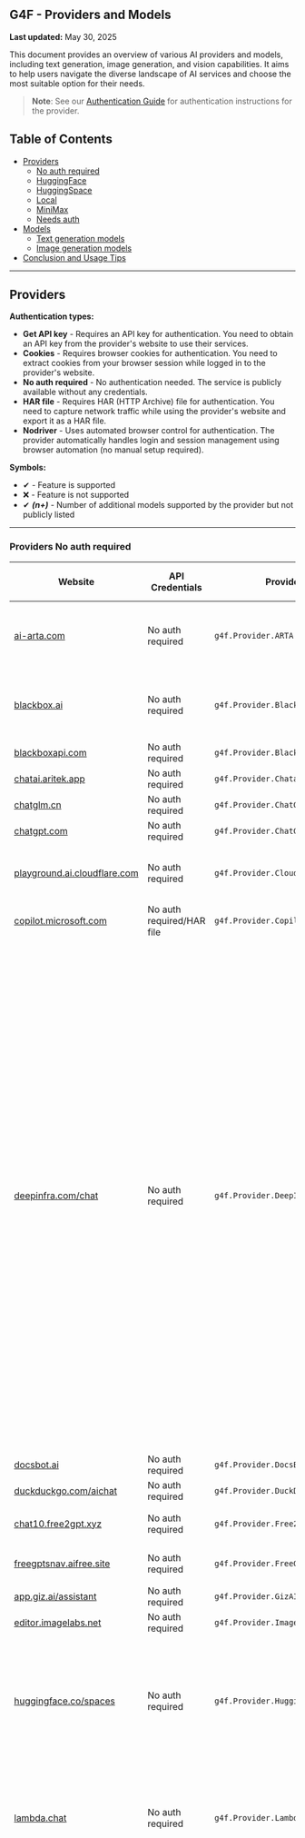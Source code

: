 ## G4F - Providers and Models

**Last updated:** May 30, 2025

This document provides an overview of various AI providers and models, including text generation, image generation, and vision capabilities. It aims to help users navigate the diverse landscape of AI services and choose the most suitable option for their needs.

> **Note**: See our [Authentication Guide](authentication.md) for authentication instructions for the provider.

## Table of Contents
  - [Providers](#providers)
    - [No auth required](#providers-not-needs-auth)
    - [HuggingFace](#providers-huggingface)
    - [HuggingSpace](#providers-huggingspace)
    - [Local](#providers-local)
    - [MiniMax](#providers-minimax)
    - [Needs auth](#providers-needs-auth)
  - [Models](#models)
    - [Text generation models](#text-generation-models)
    - [Image generation models](#image-generation-models)
  - [Conclusion and Usage Tips](#conclusion-and-usage-tips)

---
## Providers
**Authentication types:**
- **Get API key** - Requires an API key for authentication. You need to obtain an API key from the provider's website to use their services.
- **Cookies** - Requires browser cookies for authentication. You need to extract cookies from your browser session while logged in to the provider's website.
- **No auth required** - No authentication needed. The service is publicly available without any credentials.
- **HAR file** - Requires HAR (HTTP Archive) file for authentication. You need to capture network traffic while using the provider's website and export it as a HAR file.
- **Nodriver** - Uses automated browser control for authentication. The provider automatically handles login and session management using browser automation (no manual setup required).

**Symbols:**
- ✔ - Feature is supported
- ❌ - Feature is not supported
- ✔ _**(n+)**_ - Number of additional models supported by the provider but not publicly listed

---
### Providers No auth required
| Website | API Credentials | Provider | Text generation | Image generation | Audio generation | Video generation | Vision (Image Upload) | Status |
|----------|-------------|--------------|---------------|--------|--------|------|------|------|
|[ai-arta.com](https://ai-arta.com)|No auth required|`g4f.Provider.ARTA`|❌|`flux, flux-dev, flux-pro, gpt-image, sdxl-1.0 sdxl-l` _**(51+)**_|❌|❌|❌|![](https://img.shields.io/badge/Active-brightgreen)|
|[blackbox.ai](https://www.blackbox.ai)|No auth required|`g4f.Provider.Blackbox`|`blackboxai, gpt-4.1-mini, gpt-4.1-nano, gpt-4, gpt-4o, gpt-4o-mini` _**(29+)**_||❌|❌|❌|✔|![](https://img.shields.io/badge/Active-brightgreen)|
|[blackboxapi.com](https://www.blackboxapi.com)|No auth required|`g4f.Provider.Blackboxapi`|`llama-3.1-70b`|❌|❌|❌|❌|![](https://img.shields.io/badge/Active-brightgreen)|
|[chatai.aritek.app](https://chatai.aritek.app)|No auth required|`g4f.Provider.Chatai`|`gpt-4o-mini`|❌|❌|❌|❌|![](https://img.shields.io/badge/Active-brightgreen)|
|[chatglm.cn](https://chatglm.cn)|No auth required|`g4f.Provider.ChatGLM`|`glm-4`|❌|❌|❌|❌|![](https://img.shields.io/badge/Active-brightgreen)|
|[chatgpt.com](https://chatgpt.com)|No auth required|`g4f.Provider.ChatGpt`|✔|❌|❌|❌|❌|![Error](https://img.shields.io/badge/HTTPError-f48d37)|
|[playground.ai.cloudflare.com](https://playground.ai.cloudflare.com)|No auth required|`g4f.Provider.Cloudflare`|`llama-2-7b, llama-3-8b, llama-3.1-8b, llama-3.2-1b, qwen-1.5-7b`|❌|❌|❌|❌|![Error](https://img.shields.io/badge/Active-brightgreen)|
|[copilot.microsoft.com](https://copilot.microsoft.com)|No auth required/HAR file|`g4f.Provider.Copilot`|`gpt-4, o1`|`dall-e-3`|❌|❌|❌|![](https://img.shields.io/badge/Active-brightgreen)|
|[deepinfra.com/chat](https://deepinfra.com/chat)|No auth required|`g4f.Provider.DeepInfraChat`|`deepseek-prover-v2-671b, qwen-3-235b, qwen-3-30b, qwen-3-32b, qwen-3-14b, llama-4-maverick, llama-4-maverick, phi-4-reasoning-plus, qwq-32b, deepseek-v3-0324, gemma-3-27b, gemma-3-12b, phi-4-multimodal, llama-3.1-8b, llama-3.2-90b, llama-3.3-70b, deepseek-v3, mixtral-small-24b, deepseek-r1-turbo, deepseek-r1, deepseek-r1-distill-llama-70b, deepseek-r1-distill-qwen-32b, phi-4, wizardlm-2-8x22b, qwen-2-72b, dolphin-2.6, dolphin-2.9, airoboros-70b, lzlv-70b, wizardlm-2-7b, mixtral-8x22b`|❌|❌|❌|`llama-3.2-90b, minicpm-2.5`|![](https://img.shields.io/badge/Active-brightgreen)|
|[docsbot.ai](https://docsbot.ai)|No auth required|`g4f.Provider.DocsBot`|`gpt-4o`|❌|❌|❌|✔|![](https://img.shields.io/badge/Active-brightgreen)|
|[duckduckgo.com/aichat](https://duckduckgo.com/aichat)|No auth required|`g4f.Provider.DuckDuckGo`|✔|❌|❌|❌|❌|![](https://img.shields.io/badge/Active-brightgreen)|
|[chat10.free2gpt.xyz](https://chat10.free2gpt.xyz)|No auth required|`g4f.Provider.Free2GPT`|`gemini-1.5-pro, gemini-1.5-flash`|❌|❌|❌|❌|![](https://img.shields.io/badge/Active-brightgreen)|
|[freegptsnav.aifree.site](https://freegptsnav.aifree.site)|No auth required|`g4f.Provider.FreeGpt`|`gemini-1.5-pro, gemini-1.5-flash`|❌|❌|❌|❌|![](https://img.shields.io/badge/Active-brightgreen)|
|[app.giz.ai/assistant](https://app.giz.ai/assistant)|No auth required|`g4f.Provider.GizAI`|`gemini-1.5-flash`|❌|❌|❌|❌|![](https://img.shields.io/badge/Active-brightgreen)|
|[editor.imagelabs.net](editor.imagelabs.net)|No auth required|`g4f.Provider.ImageLabs`|❌|`sdxl-turbo`|❌|❌|❌|![](https://img.shields.io/badge/Active-brightgreen)|
|[huggingface.co/spaces](https://huggingface.co/spaces)|No auth required|`g4f.Provider.HuggingSpace`|`qwen-2-72b, qwen-3-235b, qwen-3-32b, qwen-3-30b, qwen-3-14b, qwen-3-4b, qwen-3-1.7b, qwen-3-0.6b, command-r-plus, command-r, command-r7b`|`flux-dev, sd-3.5-large`|❌|❌|❌|![](https://img.shields.io/badge/Active-brightgreen)|
|[lambda.chat](https://lambda.chat)|No auth required|`g4f.Provider.LambdaChat`|`deepseek-v3, deepseek-r1, hermes-3, hermes-3-405b, nemotron-70b, llama-3.3-70b, qwen-2.5-coder-32b`|❌|❌|❌|❌|![](https://img.shields.io/badge/Active-brightgreen)|
|[legacy.lmarena.ai](https://legacy.lmarena.ai)|No auth required|`g4f.Provider.LegacyLMArena`|`claude-3.7-sonnet, claude-3.7-sonnet-thinking, gpt-4o, grok-3, gemini-2.0-flash-thinking, gemini-2.0-pro, deepseek-r1, gemini-2.0-flash, o1, qwen-2.5-max, o3-mini, o3, o4-mini, deepseek-v3, deepseek-v3-0324, qwen-plus, glm-4-plus, o1-mini, gemini-1.5-pro, grok-2, claude-3.5-sonnet, qwen-2.5-plus, deepseek-v2.5, gpt-4o-mini, gemini-1.5-flash, llama-3.1-405b, nemotron-70b, grok-2-mini, qwen-max, qwen-2.5-72b, qwen-2.5-vl-32b, qwen-2.5-vl-72b, gpt-4-turbo, llama-3.3-70b, nemotron-49b, mistral-large, mistral-medium, pixtral-large, gpt-4, gpt-4.1, gpt-4.1-mini, gpt-4.1-nano, llama-3.1-70b, nemotron-253b, claude-3-opus, tulu-3-70b, claude-3.5-haiku, reka-core, gemma-2-27b, gemma-3-27b, gemma-3-12b, gemma-3-4b, deepseek-v2, qwen-2.5-coder-32b, gemma-2-9b, command-r-plus, command-a, deepseek-coder-v2, nemotron-51b, mistral-small-24b, mistral-small-3.1-24b, nemotron-4-340b, glm-4, llama-3-70b, llama-4-maverick, llama-4-scout, reka-flash, phi-4, claude-3-sonnet, qwen-2-72b, qwen-3-235b, qwen-3-30b, qwen-3-32b, tulu-3-8b, command-r, codestral, claude-3-haiku, llama-3.1-8b, qwen-1.5-110b, qwq-32b, llama-3-8b, qwen-1.5-72b, gemma-2-2b, qwen-vl-max, gemini-2.5-pro, gemini-2.5-flash, mixtral-8x22b, qwen-1.5-32b, qwen-1.5-14b, qwen-1.5-7b, qwen-1.5-4b, mistral-next, phi-3-medium, phi-3-small, phi-3-mini, tulu-2-70b, llama-2-70b, llama-2-13b, llama-2-7b, hermes-2-dpo, pplx-70b-online, pplx-7b-online, deepseek-67b, openhermes-2.5-7b, mistral-7b, llama-3.2-3b, llama-3.2-1b, codellama-34b, codellama-70b, qwen-14b, gpt-3.5-turbo, mixtral-8x7b, dbrx-instruct, llama-13b`  _**(54+)**_ |❌|❌|❌|`claude-3.7-sonnet, claude-3.7-sonnet-thinking, gpt-4o, gemini-2.0-flash, o3, o4-mini, gemini-1.5-pro, claude-3.5-sonnet, gpt-4o-mini, gemini-1.5-flash, qwen-2.5-vl-32b, qwen-2.5-vl-72b, mistral-medium, pixtral-large, gpt-4.1, gpt-4.1-mini, gpt-4.1-nano, claude-3-opus, claude-3.5-haiku, reka-core, gemma-3-27b, mistral-small-3.1-24b, llama-4-maverick, llama-4-scout, reka-flash, claude-3-sonnet, claude-3-haiku, qwen-vl-max, gemini-2.5-pro, gemini-2.5-flash, amazon-nova-pro, amazon-nova-lite, step-1o-vision, c4ai-aya-vision-32b, pixtral-12b _**(12+)**_`|![](https://img.shields.io/badge/Active-brightgreen)|
|[oi-vscode-server-2.onrender.com](https://oi-vscode-server-2.onrender.com)|No auth required|`g4f.Provider.OIVSCodeSer2`|`gpt-4o-mini`|❌|❌|❌|✔|![Error](https://img.shields.io/badge/Active-brightgreen)|
|[oi-vscode-server-5.onrender.com](https://oi-vscode-server-5.onrender.com)|No auth required|`g4f.Provider.OIVSCodeSer5`|`gpt-4.1-mini`|❌|❌|❌|✔|![Error](https://img.shields.io/badge/Active-brightgreen)|
|[oi-vscode-server-0501.onrender.com](https://oi-vscode-server-0501.onrender.com)|No auth required|`g4f.Provider.OIVSCodeSer0501`|`gpt-4.1-mini`|❌|❌|❌|✔|![Error](https://img.shields.io/badge/Active-brightgreen)|
|[openai.fm](https://www.openai.fm)|No auth required|`g4f.Provider.OpenAIFM`|❌|❌|`gpt-4o-mini-tts`|❌|✔|![Error](https://img.shields.io/badge/Active-brightgreen)|
|[labs.perplexity.ai](https://labs.perplexity.ai)|No auth required|`g4f.Provider.PerplexityLabs`|`sonar, sonar-pro, sonar-reasoning, sonar-reasoning-pro`|❌|❌|❌|❌|![Error](https://img.shields.io/badge/Active-brightgreen)|
|[pi.ai/talk](https://pi.ai/talk)|[Cookies](https://pi.ai/talk)|`g4f.Provider.Pi`|`pi`|❌|❌|❌|❌|![Error](https://img.shields.io/badge/Active-brightgreen)|
|[pizzagpt.it](https://www.pizzagpt.it)|No auth required|`g4f.Provider.Pizzagpt`|`gpt-4o-mini`|❌|❌|❌|❌|![](https://img.shields.io/badge/Active-brightgreen)|
|[pollinations.ai](https://pollinations.ai)|No auth required/[Get API key](https://auth.pollinations.ai)|`g4f.Provider.PollinationsAI`|`gpt-4o-mini, gpt-4.1-nano, gpt-4, gpt-4o, gpt-4.1, o4-mini, gpt-4.1-mini, command-r-plus, gemini-2.5-flash, gemini-2.0-flash-thinking, qwen-2.5-coder-32b, llama-3.3-70b, llama-4-scout, mistral-small-3.1-24b, deepseek-r1, deepseek-r1-distill-llama-70b, deepseek-r1-distill-qwen-32b, phi-4, qwq-32b, deepseek-v3, deepseek-v3-0324, grok-3-mini` _**(4+)**_|`flux, flux-pro, flux-dev, flux-schnell, dall-e-3, sdxl-turbo, gpt-image`|`gpt-4o-mini-audio`|❌|`gpt-4o, gpt-4o-mini, o1-mini, o3-mini, o4-mini`|![](https://img.shields.io/badge/Active-brightgreen)|
|[pollinations.ai](https://pollinations.ai)|No auth required|`g4f.Provider.PollinationsImage`|❌|`flux, flux-pro, flux-dev, flux-schnell, dall-e-3, sdxl-turbo, gpt-image`|❌|❌|❌|![](https://img.shields.io/badge/Active-brightgreen)|
|[teach-anything.com](https://www.teach-anything.com)|No auth required|`g4f.Provider.TeachAnything`|`gemini-1.5-pro, gemini-1.5-flash`|❌|❌|❌|❌|![](https://img.shields.io/badge/Active-brightgreen)|
|[you.com](https://you.com)|[Cookies](https://you.com)|`g4f.Provider.You`|✔|✔|❌|❌|✔|![](https://img.shields.io/badge/Active-brightgreen)|
|[websim.ai](https://websim.ai)|No auth required|`g4f.Provider.Websim`|`gemini-1.5-pro, gemini-1.5-flash`|`flux`|❌|❌|❌|![](https://img.shields.io/badge/Active-brightgreen)|
|[chat-gpt.com](https://chat-gpt.com)|No auth required|`g4f.Provider.WeWordle`|`gpt-4`|❌|❌|❌|❌|![](https://img.shields.io/badge/Active-brightgreen)|
|[chat9.yqcloud.top](https://chat9.yqcloud.top)|No auth required|`g4f.Provider.Yqcloud`|`gpt-4`|✔|❌|❌|❌|![](https://img.shields.io/badge/Active-brightgreen)|

---
### Providers HuggingSpace
| Website | API Credentials | Provider | Text generation | Image generation | Audio generation | Video generation | Vision (Image Upload) | Status |
|----------|-------------|--------------|---------------|--------|--------|------|------|------|
|[black-forest-labs-flux-1-dev.hf.space](https://black-forest-labs-flux-1-dev.hf.space)|[Get API key](https://huggingface.co/settings/tokens)|`g4f.Provider.BlackForestLabs_Flux1Dev`|❌|`flux, flux-dev`|❌|❌|❌|![](https://img.shields.io/badge/Active-brightgreen)|
|[black-forest-labs-flux-1-schnell.hf.space](https://black-forest-labs-flux-1-schnell.hf.space)|[Get API key](https://huggingface.co/settings/tokens)|`g4f.Provider.BlackForestLabs_Flux1Schnell`|❌|`flux, flux-schnell`|❌|❌|❌|![](https://img.shields.io/badge/Active-brightgreen)|
|[cohereforai-c4ai-command.hf.space](https://cohereforai-c4ai-command.hf.space)|[Get API key](https://huggingface.co/settings/tokens)|`g4f.Provider.CohereForAI_C4AI_Command`|`command-r-plus, command-r, command-r7b`|❌|❌|❌|❌|![](https://img.shields.io/badge/Active-brightgreen)|
|[huggingface.co/spaces/deepseek-ai/Janus-Pro-7B](https://huggingface.co/spaces/deepseek-ai/Janus-Pro-7B)|[Get API key](https://huggingface.co/settings/tokens)|`g4f.Provider.DeepseekAI_Janus_Pro_7b`|✔|✔|❌|❌|❌|![](https://img.shields.io/badge/Active-brightgreen)|
|[roxky-flux-1-dev.hf.space](https://roxky-flux-1-dev.hf.space)|[Get API key](https://huggingface.co/settings/tokens)|`g4f.Provider.G4F`|✔ _**(1+)**_|✔ _**(4+)**_|❌|❌|✔ _**(1+)**_|![](https://img.shields.io/badge/Active-brightgreen)|
|[microsoft-phi-4-multimodal.hf.space](https://microsoft-phi-4-multimodal.hf.space)|[Get API key](https://huggingface.co/settings/tokens)|`g4f.Provider.Microsoft_Phi_4`|`phi-4`|❌|❌|❌|`phi-4`|![](https://img.shields.io/badge/Active-brightgreen)|
|[qwen-qwen2-5.hf.space](https://qwen-qwen2-5.hf.space)|[Get API key](https://huggingface.co/settings/tokens)|`g4f.Provider.Qwen_Qwen_2_5`|`qwen-2.5`|❌|❌|❌|❌|![](https://img.shields.io/badge/Active-brightgreen)|
|[qwen-qwen2-5-1m-demo.hf.space](https://qwen-qwen2-5-1m-demo.hf.space)|[Get API key](https://huggingface.co/settings/tokens)|`g4f.Provider.Qwen_Qwen_2_5M`|`qwen-2.5-1m`|❌|❌|❌|❌|![](https://img.shields.io/badge/Active-brightgreen)|
|[qwen-qwen2-5-max-demo.hf.space](https://qwen-qwen2-5-max-demo.hf.space)|[Get API key](https://huggingface.co/settings/tokens)|`g4f.Provider.Qwen_Qwen_2_5_Max`|`qwen-2-5-max`|❌|❌|❌|❌|![](https://img.shields.io/badge/Active-brightgreen)|
|[qwen-qwen2-72b-instruct.hf.space](https://qwen-qwen2-72b-instruct.hf.space)|[Get API key](https://huggingface.co/settings/tokens)|`g4f.Provider.Qwen_Qwen_2_72B`|`qwen-2-72b`|❌|❌|❌|❌|![](https://img.shields.io/badge/Active-brightgreen)|
|[qwen-qwen2-72b-instruct.hf.space](https://qwen-qwen2-72b-instruct.hf.space)|[Get API key](https://huggingface.co/settings/tokens)|`g4f.Provider.Qwen_Qwen_3`|`qwen-3-235b, qwen-3-32b, qwen-3-30b, qwen-3-14b, qwen-3-4b, qwen-3-1.7b, qwen-3-0.6b`|❌|❌|❌|❌|![](https://img.shields.io/badge/Active-brightgreen)|
|[stabilityai-stable-diffusion-3-5-large.hf.space](https://stabilityai-stable-diffusion-3-5-large.hf.space)|[Get API key](https://huggingface.co/settings/tokens)|`g4f.Provider.StabilityAI_SD35Large`|❌|`sd-3.5-large`|❌|❌|❌|![](https://img.shields.io/badge/Active-brightgreen)|

---
### Providers Needs Auth
| Website | API Credentials | Provider | Text generation | Image generation | Audio generation | Video generation | Vision (Image Upload) | Status |
|----------|-------------|--------------|---------------|--------|--------|------|------|------|
|[console.anthropic.com](https://console.anthropic.com)|[Get API key](https://console.anthropic.com/settings/keys)|`g4f.Provider.Anthropic`|✔|❌|❌|❌|❌|![](https://img.shields.io/badge/Active-brightgreen)|
|[bing.com/images/create](https://www.bing.com/images/create)|[Cookies](https://www.bing.com)|`g4f.Provider.BingCreateImages`|❌|`dall-e-3`|❌|❌|❌|![](https://img.shields.io/badge/Active-brightgreen)|
|[blackbox.ai](https://www.blackbox.ai)|[HAR file](https://www.blackbox.ai)|`g4f.Provider.BlackboxPro`|✔|✔|❌|❌|✔|![](https://img.shields.io/badge/Active-brightgreen)|
|[cablyai.com/chat](https://cablyai.com/chat)|[Get API key](https://cablyai.com)|`g4f.Provider.CablyAI`|✔|✔|❌|❌|✔|![](https://img.shields.io/badge/Active-brightgreen)|
|[inference.cerebras.ai](https://inference.cerebras.ai/)|[Get API key](https://cloud.cerebras.ai)|`g4f.Provider.Cerebras`|✔|❌|❌|❌|❌|![](https://img.shields.io/badge/Active-brightgreen)|
|[copilot.microsoft.com](https://copilot.microsoft.com)|[Nodriver](https://copilot.microsoft.com)|`g4f.Provider.CopilotAccount`|✔|✔|❌|❌|✔|![](https://img.shields.io/badge/Active-brightgreen)|
|[deepinfra.com](https://deepinfra.com)|[Get API key](https://deepinfra.com/dash/api_keys)|`g4f.Provider.DeepInfra`|✔|✔|❌|❌|❌|![](https://img.shields.io/badge/Active-brightgreen)|
|[platform.deepseek.com](https://platform.deepseek.com)|[Get API key](https://platform.deepseek.com/api_keys)|`g4f.Provider.DeepSeek`|✔ |❌|❌|❌|❌|![](https://img.shields.io/badge/Active-brightgreen)|
|[chat.deepseek.com](https://chat.deepseek.com)|[Get API key](https://platform.deepseek.com/api_keys)|`g4f.Provider.DeepSeekAPI`|✔|❌|❌|❌|❌|![](https://img.shields.io/badge/Active-brightgreen)|
|[gemini.google.com](https://gemini.google.com)|[Nodriver](https://gemini.google.com)|`g4f.Provider.Gemini`|`gemini-2.0, gemini-2.0-flash, gemini-2.5-pro, gemini-2.5-flash, gemini-2.0-flash-thinking, gemini-2.0-flash-thinking-with-apps _**(2+)**_`|✔|❌|❌|✔|![](https://img.shields.io/badge/Active-brightgreen)|
|[ai.google.dev](https://ai.google.dev)|[Get API key](https://aistudio.google.com/u/0/apikey)|`g4f.Provider.GeminiPro`|`gemini-1.5-pro, gemini-1.5-flash, gemini-2.0-flash`|❌|❌|❌|`gemini-1.5-pro`|![](https://img.shields.io/badge/Active-brightgreen)|
|[developers.sber.ru/gigachat](https://developers.sber.ru/gigachat)|[Cookies](https://developers.sber.ru/gigachat)|`g4f.Provider.GigaChat`|✔|❌|❌|❌|❌|![](https://img.shields.io/badge/Active-brightgreen)|
|[github.com/copilot](https://github.com/copilot)|[Cookies](https://github.com/copilot)|`g4f.Provider.GithubCopilot`|✔|❌|❌|❌|❌|![](https://img.shields.io/badge/Active-brightgreen)|
|[glhf.chat](https://glhf.chat)|[Get API key](https://glhf.chat/user-settings/api)|`g4f.Provider.GlhfChat`|✔|❌|❌|❌|❌|![](https://img.shields.io/badge/Active-brightgreen)|
|[console.groq.com/playground](https://console.groq.com/playground)|[Get API key](https://console.groq.com/keys)|`g4f.Provider.Groq`|✔|❌|❌|❌|✔|![](https://img.shields.io/badge/Active-brightgreen)|
|[hailuo.ai](https://www.hailuo.ai)|No auth required|`g4f.Provider.HailuoAI`|✔|❌|❌|❌|❌|![](https://img.shields.io/badge/Active-brightgreen)|
|[huggingface.co/chat](https://huggingface.co/chat)|[м](https://huggingface.co/chat)|`g4f.Provider.HuggingChat`|`llama-3.2-11b, llama-3.3-70b, mistral-nemo, phi-3.5-mini, command-r-plus, qwen-2.5-coder-32b, qwq-32b, deepseek-r1, nemotron-70b`|`flux-dev, flux-schnell`|❌|❌|❌|![](https://img.shields.io/badge/Active-brightgreen)|
|[huggingface.co](https://api-inference.huggingface.co)|[Get API key](https://huggingface.co/settings/tokens)|`g4f.Provider.HuggingFaceAPI`|✔|✔|❌|❌|✔|![](https://img.shields.io/badge/Active-brightgreen)|
|[huggingface.co](https://huggingface.co)|[Get API key](https://huggingface.co/settings/tokens)|`g4f.Provider.HuggingFaceInference`|✔|✔|❌|❌|✔|![](https://img.shields.io/badge/Active-brightgreen)|
|[huggingface.co](https://huggingface.co)|[Get API key](https://huggingface.co/settings/tokens)|`g4f.Provider.HuggingFaceMedia`|❌|❌|❌|✔|✔|![](https://img.shields.io/badge/Active-brightgreen)|
|[meta.ai](https://www.meta.ai)|[Cookies](https://www.meta.ai)|`g4f.Provider.MetaAI`|`meta-ai`|❌|❌|❌|❌|![](https://img.shields.io/badge/Active-brightgreen)|
|[meta.ai](https://www.meta.ai)|[Cookies](https://www.meta.ai)|`g4f.Provider.MetaAIAccount`|❌|`meta-ai`|❌|❌|❌|![](https://img.shields.io/badge/Active-brightgreen)|
|[designer.microsoft.com](https://designer.microsoft.com)|[Cookies](https://designer.microsoft.com)|`g4f.Provider.MicrosoftDesigner`|❌|`dall-e-3`|❌|❌|❌|![](https://img.shields.io/badge/Active-brightgreen)|
|[hailuo.ai/chat](https://www.hailuo.ai/chat)|[Get API key](https://intl.minimaxi.com/user-center/basic-information/interface-key)|`g4f.Provider.MiniMax`|✔|❌|❌|❌|❌|![](https://img.shields.io/badge/Active-brightgreen)|
|[chatgpt.com](https://chatgpt.com)|[HAR file](https://chatgpt.com)|`g4f.Provider.OpenaiAccount`|✔|✔|❌|❌|✔|![](https://img.shields.io/badge/Active-brightgreen)|
|[platform.openai.com](https://platform.openai.com)|[Get API key](https://platform.openai.com/settings/organization/api-keys)|`g4f.Provider.OpenaiAPI`|✔|✔|❌|❌|✔|![](https://img.shields.io/badge/Active-brightgreen)|
|[chatgpt.com](https://chatgpt.com)|[HAR file](https://chatgpt.com)|`g4f.Provider.OpenaiChat`|`gpt-4, gpt-4.1, gpt-4.5, gpt-4o, gpt-4o-mini, o1, o1-mini, o3-mini, o3-mini-high, o4-mini, o4-mini-high` _**(1+)**_|✔|❌|❌|✔|![](https://img.shields.io/badge/Active-brightgreen)|
|[openrouter.ai](https://openrouter.ai)|[Get API key](https://openrouter.ai/settings/keys)|`g4f.Provider.OpenRouter`|✔|❌|❌|❌|❌|![](https://img.shields.io/badge/Active-brightgreen)|
|[perplexity.ai](https://www.perplexity.ai)|[Get API key](https://www.perplexity.ai/settings/api)|`g4f.Provider.PerplexityApi`|✔ |❌|❌|❌|❌|![](https://img.shields.io/badge/Active-brightgreen)|
|[perplexity.ai](https://www.perplexity.ai)|[Get API key](https://www.perplexity.ai/settings/api)|`g4f.Provider.PerplexityApi`|✔|❌|❌|❌|❌|![](https://img.shields.io/badge/Active-brightgreen)|
|[chat.reka.ai](https://chat.reka.ai)|[Cookies](https://chat.reka.ai)|`g4f.Provider.Reka`|`reka-core`|❌|❌|❌|✔|![](https://img.shields.io/badge/Active-brightgreen)|
|[replicate.com](https://replicate.com)|[Get API key](https://replicate.com/account/api-tokens)|`g4f.Provider.Replicate`|✔|❌|❌|❌|❌|![](https://img.shields.io/badge/Active-brightgreen)|
|[beta.theb.ai](https://beta.theb.ai)|[Get API key](https://beta.theb.ai)|`g4f.Provider.ThebApi`|✔|❌|❌|❌|❌|![](https://img.shields.io/badge/Active-brightgreen)|
|[whiterabbitneo.com](https://www.whiterabbitneo.com)|[Cookies](https://www.whiterabbitneo.com)|`g4f.Provider.WhiteRabbitNeo`|✔|❌|❌|❌|❌|![](https://img.shields.io/badge/Active-brightgreen)|
|[console.x.ai](https://console.x.ai)|[Get API key](https://console.x.ai)|`g4f.Provider.xAI`|✔|❌|❌|❌|❌|![](https://img.shields.io/badge/Active-brightgreen)|

---
### Providers Local
| Website | API Credentials | Provider | Text generation | Image generation | Audio generation | Video generation | Vision (Image Upload) | Status |
|----------|-------------|--------------|---------------|--------|--------|------|------|------|
|[]( )|No auth required|`g4f.Provider.Local`|✔|❌|❌|❌|❌|![](https://img.shields.io/badge/Active-brightgreen)|
|[ollama.com](https://ollama.com)|No auth required|`g4f.Provider.Ollama`|✔|❌|❌|❌|❌|![](https://img.shields.io/badge/Active-brightgreen)|

---
## Models

### Text generation models
| Model | Base Provider | Providers | Website |
|-------|---------------|-----------|---------|
|gpt-3.5-turbo|OpenAI|1 provider|[platform.openai.com](https://platform.openai.com/docs/engines/gpt-3.5-turbo)|
|gpt-4|OpenAI|7 providers|[platform.openai.com](https://platform.openai.com/docs/models/gpt-4-turbo-and-gpt-4)|
|gpt-4-turbo|OpenAI|1 provider|[platform.openai.com](https://platform.openai.com/docs/models/gpt-4-turbo-and-gpt-4)|
|gpt-4o|OpenAI|5 providers|[platform.openai.com](https://platform.openai.com/docs/models/gpt-4o)|
|gpt-4o-mini|OpenAI|6 providers|[platform.openai.com](https://platform.openai.com/docs/models/gpt-4o-mini)|
|gpt-4o-mini-audio|OpenAI|1 provider|[platform.openai.com](https://platform.openai.com/docs/models/gpt-4o-mini-audio-preview)|
|gpt-4o-mini-tts|OpenAI|1 provider|[platform.openai.com](https://platform.openai.com/docs/models/gpt-4o-mini-tts)|
|o1|OpenAI|3 providers|[openai.com](https://openai.com/index/introducing-openai-o1-preview/)|
|o1-mini|OpenAI|2 providers|[openai.com](https://openai.com/index/openai-o1-mini-advancing-cost-efficient-reasoning/)|
|o3|OpenAI|1 provider|[openai.com](https://openai.com/index/introducing-o3-and-o3-mini/)|
|o3-mini|OpenAI|2 provider|[openai.com](https://openai.com/index/introducing-o3-and-o3-mini/)|
|o3-mini-high|OpenAI|1 provider|[openai.com](https://openai.com/index/introducing-o3-and-o3-mini/)|
|o4-mini|OpenAI|3 providers|[openai.com](https://openai.com/index/introducing-o3-and-o4-mini/)|
|o4-mini-high|OpenAI|2 providers|[openai.com](https://openai.com/index/introducing-o3-and-o4-mini/)|
|gpt-4.1|OpenAI|3 providers|[openai.com](https://openai.com/index/gpt-4-1/)|
|gpt-4.1-mini|OpenAI|5 providers|[openai.com](https://openai.com/index/gpt-4-1/)|
|gpt-4.1-nano|OpenAI|3 providers|[openai.com](https://openai.com/index/gpt-4-1/)|
|gpt-4.5|OpenAI|1 providers|[openai.com](https://openai.com/index/gpt-4-5/)|
|meta-ai|Meta|1 provider|[ai.meta.com](https://ai.meta.com/)|
|llama-13b|Meta Llama|1 provider|[huggingface.co](https://huggingface.co/meta-llama/Llama-13b)|
|codellama-34b|Meta Llama|1 provider|[huggingface.co](https://huggingface.co/codellama/CodeLlama-34b)|
|llama-2-7b|Meta Llama|2 providers|[huggingface.co](https://huggingface.co/meta-llama/Llama-2-7b)|
|llama-2-13b|Meta Llama|1 provider|[huggingface.co](https://huggingface.co/meta-llama/Llama-2-13b)|
|llama-2-70b|Meta Llama|1 provider|[huggingface.co](https://huggingface.co/meta-llama/Llama-2-70b)|
|llama-3-8b|Meta Llama|2 providers|[ai.meta.com](https://ai.meta.com/blog/meta-llama-3/)|
|llama-3-70b|Meta Llama|1 provider|[ai.meta.com](https://ai.meta.com/blog/meta-llama-3/)|
|llama-3.1-8b|Meta Llama|3 providers|[ai.meta.com](https://ai.meta.com/blog/meta-llama-3-1/)|
|llama-3.1-70b|Meta Llama|2 provider|[ai.meta.com](https://ai.meta.com/blog/meta-llama-3-1/)|
|llama-3.1-405b|Meta Llama|1 provider|[ai.meta.com](https://ai.meta.com/blog/meta-llama-3-1/)|
|llama-3.2-1b|Meta Llama|2 providers|[huggingface.co](https://huggingface.co/meta-llama/Llama-3.2-1B)|
|llama-3.2-3b|Meta Llama|1 providers|[huggingface.co](https://huggingface.co/meta-llama/Llama-3.2-3B)|
|llama-3.2-11b|Meta Llama|2 providers|[ai.meta.com](https://ai.meta.com/blog/llama-3-2-connect-2024-vision-edge-mobile-devices/)|
|llama-3.2-90b|Meta Llama|1 provider|[huggingface.co](https://huggingface.co/meta-llama/Llama-3.2-90B-Vision)|
|llama-3.3-70b|Meta Llama|6 providers|[ai.meta.com](https://ai.meta.com/blog/llama-3-3/)|
|llama-4-scout|Meta Llama|3 providers|[llama.com](https://www.llama.com/models/llama-4/)|
|llama-4-maverick|Meta Llama|2 providers|[llama.com](https://www.llama.com/models/llama-4/)|
|mistral-7b|Mistral AI|1 providers|[huggingface.co](https://huggingface.co/mistralai/Mistral-7B-v0.1)|
|mixtral-8x7b|Mistral AI|2 providers|[huggingface.co](https://huggingface.co/mistralai/Mixtral-8x7B)|
|mixtral-8x22b|Mistral AI|2 providers|[huggingface.co](https://huggingface.co/mistralai/Mixtral-8x22B-Instruct-v0.1)|
|mistral-nemo|Mistral AI|2 providers|[huggingface.co](https://huggingface.co/mistralai/Mistral-Nemo-Instruct-2407)|
|mistral-small|Mistral AI|1 providers|[huggingface.co](https://huggingface.co/mistralai/Mistral-Small-24B-Instruct-2501)|
|mistral-small-24b|Mistral AI|2 providers|[huggingface.co](https://huggingface.co/mistralai/Mistral-Small-24B-Instruct-2501)|
|mistral-small-3.1-24b|Mistral AI|2 providers|[huggingface.co](https://huggingface.co/mistralai/Mistral-Small-3.1-24B-Instruct-2503)|
|mistral-large|Mistral AI|1 provider|[mistral.ai](https://mistral.ai/news/mistral-large/)|
|mistral-medium|Mistral AI|1 provider|[mistral.ai](https://mistral.ai/news/mistral-medium/)|
|mistral-next|Mistral AI|1 provider|[mistral.ai](https://mistral.ai/technology/)|
|pixtral-large|Mistral AI|1 provider|[mistral.ai](https://mistral.ai/news/pixtral-large/)|
|codestral|Mistral AI|1 provider|[mistral.ai](https://mistral.ai/news/codestral/)|
|hermes-2-dpo|NousResearch|1 provider|[huggingface.co](https://huggingface.co/NousResearch/Hermes-2-Pro-Llama-3-8B)|
|hermes-3-405b|NousResearch|1 provider|[huggingface.co](https://huggingface.co/NousResearch/Hermes-3-Llama-3.1-405B-FP8)|
|phi-3-small|Microsoft|1 provider|[huggingface.co](https://huggingface.co/microsoft/Phi-3-small)|
|phi-3-mini|Microsoft|1 provider|[huggingface.co](https://huggingface.co/microsoft/Phi-3-mini)|
|phi-3-medium|Microsoft|1 provider|[huggingface.co](https://huggingface.co/microsoft/Phi-3-medium)|
|phi-3.5-mini|Microsoft|1 provider|[huggingface.co](https://huggingface.co/microsoft/Phi-3.5-mini-instruct)|
|phi-4|Microsoft|4 providers|[techcommunity.microsoft.com](https://techcommunity.microsoft.com/blog/aiplatformblog/introducing-phi-4-microsoft%E2%80%99s-newest-small-language-model-specializing-in-comple/4357090)|
|phi-4-multimodal|Microsoft|2 providers|[huggingface.co](https://huggingface.co/microsoft/Phi-4-multimodal-instruct)|
|phi-4-reasoning-plus|Microsoft|1 provider|[huggingface.co](https://huggingface.co/microsoft/Phi-4-reasoning-plus)|
|wizardlm-2-7b|Microsoft|1 provider|[wizardlm.github.io](https://wizardlm.github.io/WizardLM2/)|
|wizardlm-2-8x22b|Microsoft|1 provider|[wizardlm.github.io](https://wizardlm.github.io/WizardLM2/)|
|gemini-2.0|Google|1 provider|[deepmind.google](http://deepmind.google/technologies/gemini/)|
|gemini-1.5-flash|Google|6 providers|[deepmind.google](https://deepmind.google/technologies/gemini/flash/)|
|gemini-1.5-pro|Google|6 providers|[deepmind.google](https://deepmind.google/technologies/gemini/pro/)|
|gemini-2.0-pro|Google|1 provider|[ai.google.dev](https://ai.google.dev/gemini-api/docs/thinking-mode)|
|gemini-2.0-flash|Google|3 providers|[deepmind.google](https://deepmind.google/technologies/gemini/flash/)|
|gemini-2.0-flash-thinking|Google|3 providers|[ai.google.dev](https://ai.google.dev/gemini-api/docs/thinking-mode)|
|gemini-2.0-flash-thinking-with-apps|Google|1 provider|[ai.google.dev](https://ai.google.dev/gemini-api/docs/thinking-mode)|
|gemini-2.5-flash|Google|3 providers|[deepmind.google](https://deepmind.google/technologies/gemini/)|
|gemini-2.5-pro|Google|2 providers|[deepmind.google](https://deepmind.google/technologies/gemini/)|
|gemma-2-2b|Google|1 provider|[huggingface.co](https://huggingface.co/google/gemma-2-2b)|
|gemma-2-9b|Google|1 providers|[huggingface.co](https://huggingface.co/google/gemma-2-9b)|
|gemma-2-27b|Google|1 provider|[huggingface.co](https://huggingface.co/google/gemma-2-27b)|
|gemma-3-4b|Google|1 providers|[huggingface.co](https://huggingface.co/google/gemma-3-4b-it)|
|gemma-3-12b|Google|2 providers|[huggingface.co](https://huggingface.co/google/gemma-3-12b-it)|
|gemma-3-27b|Google|2 providers|[huggingface.co](https://huggingface.co/google/gemma-3-27b-it)|
|claude-3-haiku|Anthropic|1 providers|[anthropic.com](https://www.anthropic.com/news/claude-3-haiku)|
|claude-3-sonnet|Anthropic|1 provider|[anthropic.com](https://www.anthropic.com/news/claude-3-sonnet)|
|claude-3-opus|Anthropic|1 provider|[anthropic.com](https://www.anthropic.com/news/claude-3-opus)|
|claude-3.5-haiku|Anthropic|1 provider|[anthropic.com](https://www.anthropic.com/news/claude-3-5-haiku)|
|claude-3.5-sonnet|Anthropic|1 providers|[anthropic.com](https://www.anthropic.com/news/claude-3-5-sonnet)|
|claude-3.7-sonnet|Anthropic|1 providers|[anthropic.com](https://www.anthropic.com/claude/sonnet)|
|claude-3.7-sonnet-thinking|Anthropic|1 provider|[anthropic.com](https://www.anthropic.com/claude/sonnet)|
|reka-core|Reka AI|2 providers|[reka.ai](https://www.reka.ai/ourmodels)|
|reka-flash|Reka AI|1 providers|[reka.ai](https://www.reka.ai/)|
|blackboxai|Blackbox AI|1 provider|[docs.blackbox.chat](https://docs.blackbox.chat/blackbox-ai-1)|
|command-r|CohereForAI|2 providers|[docs.cohere.com](https://docs.cohere.com/v2/docs/command-r-plus)|
|command-r-plus|CohereForAI|4 providers|[huggingface.co](https://huggingface.co/CohereLabs/c4ai-command-r-plus-08-2024)|
|command-r7b|CohereForAI|1 provider|[huggingface.co](https://huggingface.co/CohereLabs/c4ai-command-r7b-12-2024/blob/main/README.md)|
|command-a|CohereForAI|2 providers|[huggingface.co](https://huggingface.co/CohereLabs/c4ai-command-a-03-2025)|
|qwen-plus|Qwen|1 provider|[qwen-ai.com](https://www.qwen-ai.com/)|
|qwen-max|Qwen|1 provider|[qwen-ai.com](https://www.qwen-ai.com/)|
|qwen-vl-max|Qwen|1 provider|[qwen-ai.com](https://www.qwen-ai.com/)|
|qwen-14b|Qwen|1 provider|[huggingface.co](https://huggingface.co/Qwen/Qwen-14B)|
|qwen-1.5-4b|Qwen|1 provider|[huggingface.co](https://huggingface.co/Qwen/Qwen1.5-4B)|
|qwen-1.5-7b|Qwen|2 providers|[huggingface.co](https://huggingface.co/Qwen/Qwen1.5-7B)|
|qwen-1.5-14b|Qwen|1 provider|[huggingface.co](https://huggingface.co/Qwen/Qwen1.5-14B)|
|qwen-1.5-32b|Qwen|1 provider|[huggingface.co](https://huggingface.co/Qwen/Qwen1.5-32B)|
|qwen-1.5-72b|Qwen|1 provider|[huggingface.co](https://huggingface.co/Qwen/Qwen1.5-72B)|
|qwen-1.5-110b|Qwen|1 provider|[huggingface.co](https://huggingface.co/Qwen/Qwen1.5-110B)|
|qwen-2-72b|Qwen|3 providers|[huggingface.co](https://huggingface.co/Qwen/Qwen2-72B)|
|qwen-2-vl-7b|Qwen|1 provider|[huggingface.co](https://huggingface.co/Qwen/Qwen2-VL-7B)|
|qwen-2.5|Qwen|1 provider|[qwen-ai.com](https://www.qwen-ai.com/2-5/)|
|qwen-2.5-72b|Qwen|1 providers|[huggingface.co](https://huggingface.co/Qwen/Qwen2.5-72B-Instruct)|
|qwen-2.5-coder-32b|Qwen|4 providers|[huggingface.co](https://huggingface.co/Qwen/Qwen2.5-Coder-32B)|
|qwen-2.5-1m|Qwen|1 provider|[huggingface.co](https://huggingface.co/Qwen/Qwen2.5-1M-Demo)|
|qwen-2.5-max|Qwen|2 providers|[qwen-ai.com](https://www.qwen-ai.com/2-5-max/)|
|qwen-2.5-vl-32b|Qwen|1 providers|[huggingface.co](https://huggingface.co/Qwen/Qwen2.5-VL-32B-Instruct)|
|qwen-2.5-vl-72b|Qwen|1 providers|[huggingface.co](https://huggingface.co/Qwen/Qwen2.5-VL-72B-Instruct)|
|qwen-2.5-plus|Qwen|1 provider|[qwen-ai.com](https://www.qwen-ai.com/2-5-plus/)|
|qwen-3-235b|Qwen|3 providers|[huggingface.co](https://huggingface.co/Qwen/Qwen3-235B-A22B)|
|qwen-3-32b|Qwen|3 providers|[huggingface.co](https://huggingface.co/Qwen/Qwen3-32B)|
|qwen-3-30b|Qwen|3 providers|[huggingface.co](https://huggingface.co/Qwen/Qwen3-30B-A3B)|
|qwen-3-14b|Qwen|2 providers|[qwenlm.github.io](https://qwenlm.github.io/blog/qwen3/)|
|qwen-3-4b|Qwen|1 provider|[huggingface.co](https://huggingface.co/Qwen/Qwen3-4B-Base)|
|qwen-3-1.7b|Qwen|1 provider|[qwenlm.github.io](https://qwenlm.github.io/blog/qwen3/)|
|qwen-3-0.6b|Qwen|1 provider|[huggingface.co](https://huggingface.co/Qwen/Qwen3-0.6B)|
|qwq-32b|Qwen|4 providers|[huggingface.co](https://huggingface.co/Qwen/QwQ-32B-Preview)|
|pi|Inflection|1 provider|[inflection.ai](https://inflection.ai/blog/inflection-2-5)|
|deepseek-67b|DeepSeek|1 provider|[huggingface.co](https://huggingface.co/deepseek-ai/deepseek-llm-67b-base)|
|deepseek-v3|DeepSeek|3 providers|[api-docs.deepseek.com](https://api-docs.deepseek.com/news/news250120)|
|deepseek-r1|DeepSeek|6 providers|[api-docs.deepseek.com](https://api-docs.deepseek.com/news/news250120)|
|deepseek-r1-turbo|DeepSeek|1 provider|[huggingface.co](https://huggingface.co/deepseek-ai/DeepSeek-R1)|
|deepseek-r1-distill-llama-70b|DeepSeek|2 providers|[huggingface.co](https://huggingface.co/deepseek-ai/DeepSeek-R1-Distill-Llama-70B)|
|deepseek-r1-distill-qwen-32b|DeepSeek|2 providers|[huggingface.co](https://huggingface.co/deepseek-ai/DeepSeek-R1-Distill-Qwen-32B)|
|deepseek-v2|DeepSeek|1 provider|[huggingface.co](https://huggingface.co/deepseek-ai/DeepSeek-V2)|
|deepseek-coder-v2|DeepSeek|1 provider|[huggingface.co](https://huggingface.co/deepseek-ai/DeepSeek-Coder-V2)|
|deepseek-prover-v2|DeepSeek|1 provider|[github.com/deepseek-ai](https://github.com/deepseek-ai/DeepSeek-Prover-V2)|
|deepseek-prover-v2-671b|DeepSeek|1 provider|[github.com/deepseek-ai](https://github.com/deepseek-ai/DeepSeek-Prover-V2)|
|deepseek-v2.5|DeepSeek|1 provider|[huggingface.co](https://huggingface.co/deepseek-ai/DeepSeek-V2.5)|
|deepseek-v3-0324|DeepSeek|3 providers|[huggingface.co](https://huggingface.co/deepseek-ai/DeepSeek-V3-0324)|
|janus-pro-7b|DeepSeek|1 provider|[api-docs.deepseek.com](https://api-docs.deepseek.com/docs/janus-pro-7b)|
|grok-2|x.ai|2 providers|[x.ai](https://x.ai/blog/grok-2)|
|grok-2-mini|x.ai|1 provider|[x.ai](https://x.ai/blog/grok-2)|
|grok-3|x.ai|2 providers|[x.ai](https://x.ai/blog/grok-3)|
|grok-3-mini|x.ai|1 providers|[x.ai](https://x.ai/blog/grok-3)|
|grok-3-r1|x.ai|1 provider|[x.ai](https://x.ai/blog/grok-3)|
|sonar|Perplexity AI|1 provider|[sonar.perplexity.ai](https://sonar.perplexity.ai/)|
|sonar-pro|Perplexity AI|1 provider|[sonar.perplexity.ai](https://sonar.perplexity.ai/)|
|sonar-reasoning|Perplexity AI|1 provider|[sonar.perplexity.ai](https://sonar.perplexity.ai/)|
|sonar-reasoning-pro|Perplexity AI|1 provider|[sonar.perplexity.ai](https://sonar.perplexity.ai/)|
|r1-1776|Perplexity AI|1 provider|[perplexity.ai](https://www.perplexity.ai/hub/blog/open-sourcing-r1-1776)|
|pplx-7b-online|Perplexity AI|1 provider|[perplexity.ai](https://www.perplexity.ai/)|
|pplx-70b-online|Perplexity AI|1 provider|[perplexity.ai](https://www.perplexity.ai/)|
|nemotron-49b|Nvidia|1 providers|[huggingface.co](https://huggingface.co/nvidia/Llama-3_3-Nemotron-Super-49B-v1)|
|nemotron-51b|Nvidia|1 provider|[huggingface.co](https://huggingface.co/nvidia/Llama-3_1-Nemotron-51B-Instruct)|
|nemotron-70b|Nvidia|4 providers|[build.nvidia.com](https://build.nvidia.com/nvidia/llama-3_1-nemotron-70b-instruct)|
|nemotron-253b|Nvidia|1 providers|[build.nvidia.com](https://build.nvidia.com/nvidia/llama-3_1-nemotron-ultra-253b-v1/modelcard)|
|nemotron-4-340b|Nvidia|1 provider|[build.nvidia.com](https://build.nvidia.com/nvidia/nemotron-4-340b-instruct)|
|glm-4|THUDM|2 providers|[github.com/THUDM](https://github.com/THUDM/GLM-4)|
|glm-4-plus|THUDM|1 provider|[github.com/THUDM](https://github.com/THUDM/GLM-4)|
|dolphin-2.6|Cognitive Computations|1 provider|[huggingface.co](https://huggingface.co/cognitivecomputations/dolphin-2.6-mixtral-8x7b)|
|dolphin-2.9|Cognitive Computations|1 provider|[huggingface.co](https://huggingface.co/cognitivecomputations/dolphin-2.9.1-llama-3-70b)|
|airoboros-70b|DeepInfra|1 provider|[huggingface.co](https://huggingface.co/cognitivecomputations/dolphin-2.9.1-llama-3-70b)|
|lzlv-70b|Lizpreciatior|1 provider|[huggingface.co](https://huggingface.co/cognitivecomputations/dolphin-2.9.1-llama-3-70b)|
|lfm-40b|Liquid AI|1 provider|[liquid.ai](https://www.liquid.ai/liquid-foundation-models)|
|tulu-2-70b|Allen AI|1 provider|[huggingface.co](https://huggingface.co/allenai/tulu-2-dpo-70b)|
|tulu-3-8b|Allen AI|1 provider|[huggingface.co](https://huggingface.co/allenai/Llama-3.1-Tulu-3-8B)|
|tulu-3-70b|Allen AI|1 provider|[huggingface.co](https://huggingface.co/allenai/Llama-3.1-Tulu-3-70B)|
|openhermes-2.5-7b|Allen AI|1 provider|[huggingface.co](https://huggingface.co/teknium/OpenHermes-2.5-Mistral-7B)|
|dbrx-instruct|Databricks|1 provider|[huggingface.co](https://huggingface.co/databricks/dbrx-instruct)|
|evil|Evil Mode - Experimental|1 provider|[]()|

### Image generation models
| Model | Base Provider | Providers | Website |
|-------|---------------|-----------|---------|
|dall-e-3|OpenAI|5 providers|[platform.openai.com](https://platform.openai.com/docs/models/dall-e)|
|gpt-image|OpenAI|2 providers|[platform.openai.com](https://platform.openai.com/docs/models/gpt-image-1)|
|sdxl-1.0|Stability AI|1 providers|[huggingface.co](https://huggingface.co/stabilityai/stable-diffusion-xl-base-1.0)|
|sdxl-l|Stability AI|1 providers|[huggingface.co](https://huggingface.co/stabilityai/stable-diffusion-xl-base-1.0)|
|sdxl-turbo|Stability AI|2 providers|[huggingface.co](https://huggingface.co/stabilityai/sdxl-turbo)|
|sd-3.5-large|Stability AI|1 provider|[huggingface.co](https://huggingface.co/stabilityai/stable-diffusion-3.5-large)|
|flux|Black Forest Labs|4 providers|[blackforestlabs.ai](https://blackforestlabs.ai/announcing-flux/)|
|flux-pro|Black Forest Labs|2 provider|[blackforestlabs.ai](https://blackforestlabs.ai/flux-pro/)|
|flux-dev|Black Forest Labs|5 providers|[blackforestlabs.ai](https://blackforestlabs.ai/flux-dev/)|
|flux-schnell|Black Forest Labs|3 providers|[blackforestlabs.ai](https://blackforestlabs.ai/flux-schnell/)|
|midjourney|Midjourney|1 provider|[midjourney.com](https://www.midjourney.com/)|

## Conclusion and Usage Tips
This document provides a comprehensive overview of various AI providers and models available for text generation, image generation, and vision tasks. **When choosing a provider or model, consider the following factors:**
   1. **Availability**: Check the status of the provider to ensure it's currently active and accessible.
   2. **Model Capabilities**: Different models excel at different tasks. Choose a model that best fits your specific needs, whether it's text generation, image creation, or vision-related tasks.
   3. **Authentication**: Some providers require authentication, while others don't. Consider this when selecting a provider for your project.
   4. **Vision Models**: For tasks requiring image understanding or multimodal interactions, look for providers offering vision models.

Remember to stay updated with the latest developments in the AI field, as new models and providers are constantly emerging and evolving.

---

[Return to Documentation](README.md)
